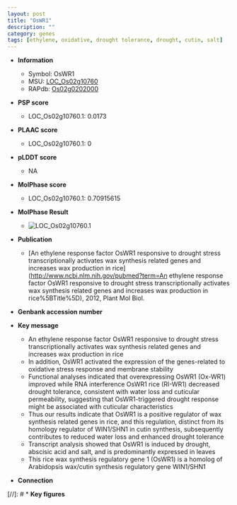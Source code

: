 ```yaml
---
layout: post
title: "OsWR1"
description: ""
category: genes
tags: [ethylene, oxidative, drought tolerance, drought, cutin, salt]
---
```


* **Information**  
    + Symbol: OsWR1  
    + MSU: [LOC_Os02g10760](http://rice.plantbiology.msu.edu/cgi-bin/ORF_infopage.cgi?orf=LOC_Os02g10760)  
    + RAPdb: [Os02g0202000](http://rapdb.dna.affrc.go.jp/viewer/gbrowse_details/irgsp1?name=Os02g0202000)  

* **PSP score**  
    + LOC_Os02g10760.1: 0.0173 

* **PLAAC score**  
    + LOC_Os02g10760.1: 0 

* **pLDDT score**
    + NA


* **MolPhase score**
    + LOC_Os02g10760.1: 0.70915615

* **MolPhase Result**
    + ![LOC_Os02g10760.1](https://304243504.github.io/Pictures/LOC_Os02g/LOC_Os02g10760.1.png)

* **Publication**  
    + [An ethylene response factor OsWR1 responsive to drought stress transcriptionally activates wax synthesis related genes and increases wax production in rice](http://www.ncbi.nlm.nih.gov/pubmed?term=An ethylene response factor OsWR1 responsive to drought stress transcriptionally activates wax synthesis related genes and increases wax production in rice%5BTitle%5D), 2012, Plant Mol Biol.

* **Genbank accession number**  

* **Key message**  
    + An ethylene response factor OsWR1 responsive to drought stress transcriptionally activates wax synthesis related genes and increases wax production in rice
    + In addition, OsWR1 activated the expression of the genes-related to oxidative stress response and membrane stability
    + Functional analyses indicated that overexpressing OsWR1 (Ox-WR1) improved while RNA interference OsWR1 rice (RI-WR1) decreased drought tolerance, consistent with water loss and cuticular permeability, suggesting that OsWR1-triggered drought response might be associated with cuticular characteristics
    + Thus our results indicate that OsWR1 is a positive regulator of wax synthesis related genes in rice, and this regulation, distinct from its homology regulator of WIN1/SHN1 in cutin synthesis, subsequently contributes to reduced water loss and enhanced drought tolerance
    + Transcript analysis showed that OsWR1 is induced by drought, abscisic acid and salt, and is predominantly expressed in leaves
    + This rice wax synthesis regulatory gene 1 (OsWR1) is a homolog of Arabidopsis wax/cutin synthesis regulatory gene WIN1/SHN1

* **Connection**  

[//]: # * **Key figures**  


